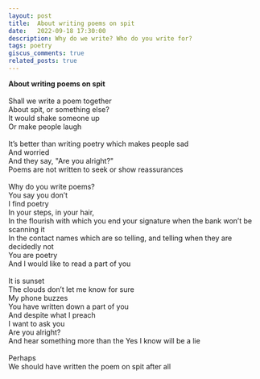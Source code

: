 ```yaml
---
layout: post
title:  About writing poems on spit
date:   2022-09-18 17:30:00
description: Why do we write? Who do you write for?
tags: poetry
giscus_comments: true
related_posts: true
---
```


<div class="poem">
<b>About writing poems on spit</b><br><br>Shall we write a poem together<br>About spit, or something else?<br>It would shake someone up<br>Or make people laugh<br><br>It’s better than writing poetry which makes people sad<br>And worried<br>And they say, "Are you alright?"<br>Poems are not written to seek or show reassurances<br><br>Why do you write poems?<br>You say you don’t<br>I find poetry<br>In your steps, in your hair,<br>In the flourish with which you end your signature when the bank won’t be scanning it<br>In the contact names which are so telling, and telling when they are decidedly not<br>You are poetry<br>And I would like to read a part of you<br><br>It is sunset<br>The clouds don’t let me know for sure<br>My phone buzzes<br>You have written down a part of you<br>And despite what I preach<br>I want to ask you<br>Are you alright?<br>And hear something more than the Yes I know will be a lie<br><br>Perhaps<br>We should have written the poem on spit after all<br></div>
